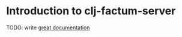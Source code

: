 # Introduction to clj-factum-server

TODO: write [great documentation](http://jacobian.org/writing/what-to-write/)
